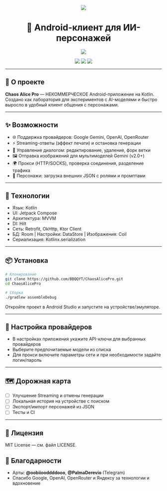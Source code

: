 <div align="center">
  <img src="https://capsule-render.vercel.app/api?type=waving&color=gradient&customColorList=12&height=200&section=header&text=Chaos%20Alice%20Pro%20%E2%9A%A1%EF%B8%8F&fontSize=50&fontColor=ffffff&animation=fadeIn&fontAlignY=35" />
  <h1>🤖 Android-клиент для ИИ-персонажей</h1>
  <img src="https://readme-typing-svg.demolab.com?font=JetBrains+Mono&size=20&duration=3000&pause=1000&color=6366F1&center=true&vCenter=true&width=700&lines=%F0%9F%94%97+Google+Gemini+%7C+OpenAI+%7C+OpenRouter;%F0%9F%93%A6+Jetpack+Compose+%7C+MVVM+%7C+Hilt;%F0%9F%8E%A8+Streaming+UI+%7C+Fork+%D0%B4%D0%B8%D0%B0%D0%BB%D0%BE%D0%B3%D0%BE%D0%B2" />
  <p>
    <img src="https://img.shields.io/github/stars/BBQQYT/ChaosAlicePro?style=for-the-badge&color=ff6b6b" />
    <img src="https://img.shields.io/github/last-commit/BBQQYT/ChaosAlicePro?style=for-the-badge&color=6366f1" />
    <img src="https://img.shields.io/github/license/BBQQYT/ChaosAlicePro?style=for-the-badge&color=10b981" />
  </p>
</div>

---

## 🚀 О проекте

**Chaos Alice Pro** — НЕКОММЕРЧЕСКОЕ Android-приложение на Kotlin. Создано как лаборатория для экспериментов с AI-моделями и быстро выросло в удобный клиент общения с персонажами.

---

## ✨ Возможности

- 🌐 Поддержка провайдеров: Google Gemini, OpenAI, OpenRouter
- ⚡ Streaming-ответы (эффект печати) и остановка генерации
- 🧵 Управление диалогом: редактирование, удаление, форк ветки
- 🖼️ Отправка изображений для мультимоделей Gemini (v2.0+)
- 🌍 Прокси (HTTP/SOCKS), проверка соединения, разделение трафика
- 🧩 Персонажи: загрузка внешних JSON с ролями и промптами

---

## 🧰 Технологии

- Язык: Kotlin
- UI: Jetpack Compose
- Архитектура: MVVM
- DI: Hilt
- Сеть: Retrofit, OkHttp, Ktor Client
- БД: Room | Настройки: DataStore | Изображения: Coil
- Сериализация: Kotlinx.serialization

---

## 📦 Установка

```bash
# Клонирование
git clone https://github.com/BBQQYT/ChaosAlicePro.git
cd ChaosAlicePro

# Сборка
./gradlew assembleDebug
```

Откройте проект в Android Studio и запустите на устройстве/эмуляторе.

---

## 🔧 Настройка провайдеров

- В настройках приложения укажите API-ключи для выбранных провайдеров
- Выберите предпочитаемые модели из списка
- Для прокси включите параметры сети и при необходимости задайте логин/пароль

---

## 🗺️ Дорожная карта

- [ ] Улучшение Streaming и отмены генерации
- [ ] Локальная история на устройстве с поиском
- [ ] Экспорт/импорт персонажей из JSON
- [ ] Тесты и CI

---

## 📄 Лицензия

MIT License — см. файл LICENSE.

## 🙏 Благодарности

- Арты: **@oobiiooddddooo**, **@PalmaDerevio** (Telegram)
- Спасибо Google, OpenAI, OpenRouter и Яндексу за технологии и вдохновение
